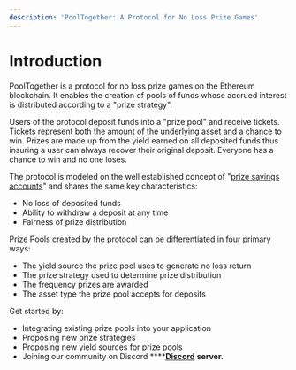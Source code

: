 ```yaml
---
description: 'PoolTogether: A Protocol for No Loss Prize Games'
---
```


# Introduction

PoolTogether is a protocol for no loss prize games on the Ethereum blockchain. It enables the creation of pools of funds whose accrued interest is distributed according to a "prize strategy". 

Users of the protocol deposit funds into a "prize pool" and receive tickets. Tickets represent both the amount of the underlying asset and a chance to win. Prizes are made up from the yield earned on all deposited funds thus insuring a user can always recover their original deposit. Everyone has a chance to win and no one loses.

The protocol is modeled on the well established concept of "[prize savings accounts](https://en.wikipedia.org/wiki/Prize-linked_savings_account)" and shares the same key characteristics:

* No loss of deposited funds 
* Ability to withdraw a deposit at any time 
* Fairness of prize distribution

Prize Pools created by the protocol can be differentiated in four primary ways: 

* The yield source the prize pool uses to generate no loss return
* The prize strategy used to determine prize distribution 
* The frequency prizes are awarded 
* The asset type the prize pool accepts for deposits 

Get started by: 

* Integrating existing prize pools into your application 
* Proposing new prize strategies
* Proposing new yield sources for prize pools 
* Joining our community on Discord ****[**Discord**](https://discord.gg/5sjnHd) ****server**.** 

